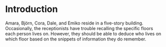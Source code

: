 # Introduction

Amara, Björn, Cora, Dale, and Emiko reside in a five-story building.
Occasionally, the receptionists have trouble recalling the specific floors each person lives on.
However, they should be able to deduce who lives on which floor based on the snippets of information they do remember.
